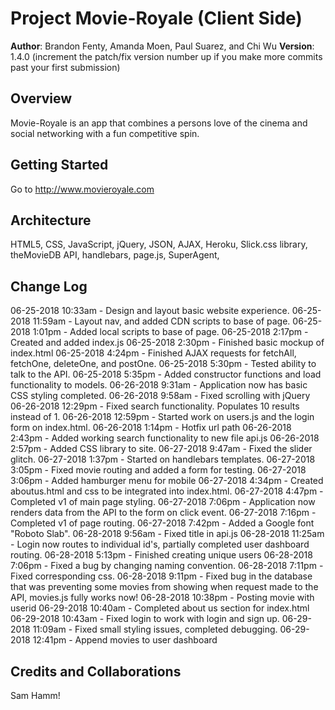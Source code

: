 # Project Movie-Royale (Client Side)

**Author**: Brandon Fenty, Amanda Moen, Paul Suarez, and Chi Wu
**Version**: 1.4.0 (increment the patch/fix version number up if you make more commits past your first submission)

## Overview
Movie-Royale is an app that combines a persons love of the cinema and social networking with a fun competitive spin.

## Getting Started
Go to http://www.movieroyale.com

## Architecture
HTML5, CSS, JavaScript, jQuery, JSON, AJAX, Heroku, Slick.css library, theMovieDB API, handlebars, page.js, SuperAgent, 

## Change Log
06-25-2018 10:33am - Design and layout basic website experience.
06-25-2018 11:59am - Layout nav, and added CDN scripts to base of page.
06-25-2018 1:01pm - Added local scripts to base of page.
06-25-2018 2:17pm - Created and added index.js
06-25-2018 2:30pm - Finished basic mockup of index.html
06-25-2018 4:24pm - Finished AJAX requests for fetchAll, fetchOne, deleteOne, and postOne.
06-25-2018 5:30pm - Tested ability to talk to the API.
06-25-2018 5:35pm - Added constructor functions and load functionality to models.
06-26-2018 9:31am - Application now has basic CSS styling completed.
06-26-2018 9:58am - Fixed scrolling with jQuery
06-26-2018 12:29pm - Fixed search functionality.  Populates 10 results instead of  1.
06-26-2018 12:59pm - Started work on users.js and the login form on index.html.
06-26-2018 1:14pm - Hotfix url path
06-26-2018 2:43pm - Added working search functionality to new file api.js
06-26-2018 2:57pm - Added CSS library to site.
06-27-2018 9:47am - Fixed the slider glitch.
06-27-2018 1:37pm - Started on handlebars templates.
06-27-2018 3:05pm - Fixed movie routing and added a form for testing.
06-27-2018 3:06pm - Added hamburger menu for mobile
06-27-2018 4:34pm - Created aboutus.html and css to be integrated into index.html.
06-27-2018 4:47pm - Completed v1 of main page styling.
06-27-2018 7:06pm - Application now renders data from the API to the form on click event.
06-27-2018 7:16pm - Completed v1 of page routing.
06-27-2018 7:42pm - Added a Google font "Roboto Slab".
06-28-2018 9:56am - Fixed title in api.js
06-28-2018 11:25am - Login now routes to individual id's, partially completed user dashboard routing.
06-28-2018 5:13pm - Finished creating unique users
06-28-2018 7:06pm - Fixed a bug by changing naming convention.
06-28-2018 7:11pm - Fixed corresponding css.
06-28-2018 9:11pm - Fixed bug in the database that was preventing some movies from showing when request made to the API, movies.js fully works now!
06-28-2018 10:38pm - Posting movie with userid
06-29-2018 10:40am - Completed about us section for index.html
06-29-2018 10:43am - Fixed login to work with login and sign up.
06-29-2018 11:09am - Fixed small styling issues, completed debugging.
06-29-2018 12:41pm - Append movies to user dashboard

## Credits and Collaborations
Sam Hamm!